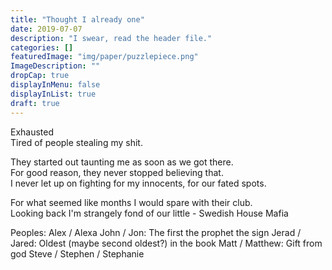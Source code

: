 ```yaml
---
title: "Thought I already one"
date: 2019-07-07
description: "I swear, read the header file."
categories: []
featuredImage: "img/paper/puzzlepiece.png"
ImageDescription: ""
dropCap: true
displayInMenu: false
displayInList: true
draft: true
---
```


Exhausted  
Tired of people stealing my shit.  

They started out taunting me as soon as we got there.  
For good reason, they never stopped believing that.  
I never let up on fighting for my innocents, for our fated spots.  

For what seemed like months I would spare with their club.  
Looking back I'm strangely fond of our little - Swedish House Mafia


Peoples:
Alex / Alexa
John / Jon: The first the prophet the sign 
Jerad / Jared: Oldest (maybe second oldest?) in the book
Matt / Matthew: Gift from god
Steve / Stephen / Stephanie